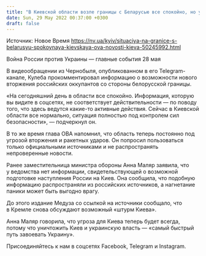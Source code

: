 ```yaml
---
title: "В Киевской области возле границы с Беларусью все спокойно, но угроза теперь будет всегда — ОВА"
date: Sun, 29 May 2022 00:37:00 +0300
draft: false
---
```

Источник: Новое Время https://nv.ua/kyiv/situaciya-na-granice-s-belarusyu-spokoynaya-kievskaya-ova-novosti-kieva-50245992.html


Война России против Украины — главные события 28 мая

 В видеообращении из Чернобыля, опубликованном в его Telegram-канале, Кулеба прокомментировал информацию о возможности нового вторжения российских оккупантов со стороны белорусской границы.

«На сегодняшний день в области все спокойно. Информация, которую вы видите в соцсетях, не соответствует действительности — по поводу того, что здесь ведутся какие-то активные действия. Сейчас в Киевской области все нормально, ситуация полностью под контролем сил безопасности», — подчеркнул он.

В то же время глава ОВА напомнил, что область теперь постоянно под угрозой вторжения и ракетных ударов. Он попросил пользоваться только официальными источниками и не распространять непроверенные новости.

Ранее заместительница министра обороны Анна Маляр заявила, что у ведомства нет информации, свидетельствующей о возможной подготовке наступления России на Киев. Она сообщила, что подобную информацию распространяли из российских источников, а нагнетание паники может быть выгодно врагу.

До этого издание Медуза со ссылкой на источники сообщало, что в Кремле снова обсуждают возможный «штурм Киева».

Анна Маляр говорила, что угроза для Киева теперь будет всегда, потому что уничтожить Киев и украинскую власть — «самый быстрый путь завоевать Украину».

Присоединяйтесь к нам в соцсетях Facebook, Telegram и Instagram.
